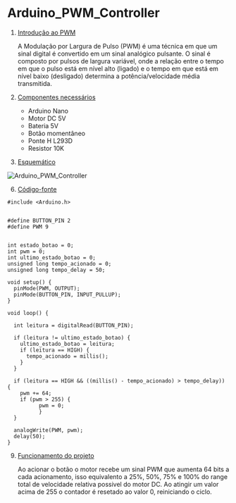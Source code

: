# Arduino_PWM_Controller

1. [Introdução ao PWM](#introdução-ao-pwm)

    A Modulação por Largura de Pulso (PWM) é uma técnica em que um sinal digital é convertido em um sinal analógico pulsante. O sinal é composto por pulsos de largura variável, onde a relação entre o tempo em que o pulso está em nível alto (ligado) e o tempo em que está em nível baixo (desligado) determina a potência/velocidade média transmitida.
4. [Componentes necessários](#componentes-necessários)
   - Arduino Nano
   - Motor DC 5V
   - Bateria 5V
   - Botão momentâneo
   - Ponte H L293D
   - Resistor 10K
5. [Esquemático](#esquemático)


![Arduino_PWM_Controller](https://github.com/brunocatani/Arduino_PWM_Controller/assets/94939071/faa356e3-f7d6-45cc-90af-e1123b4cf3c5)

6. [Código-fonte](#código-fonte)
````
#include <Arduino.h>


#define BUTTON_PIN 2
#define PWM 9


int estado_botao = 0;
int pwm = 0;
int ultimo_estado_botao = 0;
unsigned long tempo_acionado = 0;
unsigned long tempo_delay = 50;

void setup() {
  pinMode(PWM, OUTPUT);
  pinMode(BUTTON_PIN, INPUT_PULLUP);
}

void loop() {

  int leitura = digitalRead(BUTTON_PIN);

  if (leitura != ultimo_estado_botao) {
    ultimo_estado_botao = leitura;
    if (leitura == HIGH) {  
      tempo_acionado = millis();
    }
  }

  if (leitura == HIGH && ((millis() - tempo_acionado) > tempo_delay)) {
    pwm += 64;
    if (pwm > 255) {
          pwm = 0;
          }
  }

  analogWrite(PWM, pwm);
  delay(50);
}

````

9. [Funcionamento do projeto](#funcionamento-do-projeto)

    Ao acionar o botão o motor recebe um sinal PWM que aumenta 64 bits a cada acionamento, isso equivalento a 25%, 50%, 75% e 100% do range total de velocidade relativa possivel do motor DC.
    Ao atingir um valor acima de 255 o contador é resetado ao valor 0, reiniciando o ciclo.

